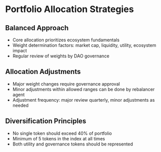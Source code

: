 # Portfolio Allocation Strategies

## Balanced Approach
- Core allocation prioritizes ecosystem fundamentals
- Weight determination factors: market cap, liquidity, utility, ecosystem impact
- Regular review of weights by DAO governance

## Allocation Adjustments
- Major weight changes require governance approval
- Minor adjustments within allowed ranges can be done by rebalancer agent
- Adjustment frequency: major review quarterly, minor adjustments as needed

## Diversification Principles
- No single token should exceed 40% of portfolio
- Minimum of 5 tokens in the index at all times
- Both utility and governance tokens should be represented 